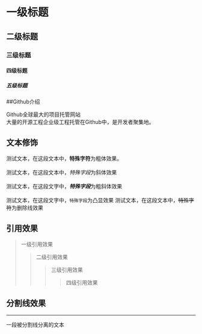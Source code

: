 # 一级标题
## 二级标题
### 三级标题
#### 四级标题
##### 五级标题

##Github介绍

  Github全球最大的项目托管网站<br>大量的开源工程企业级工程托管在Github中，是开发者聚集地。

## 文本修饰

  测试文本，在这段文本中，**特殊字符**为粗体效果。<br><br>
  测试文本，在这段文本中，*特殊字段*为斜体效果<br><br>
  测试文本，在这段文字中，***特殊字段***为粗斜体效果<br><br>
  测试文本，在这段文字中，`特殊字段`为凸显效果
  测试文本，在这段文本中，~~特殊字符~~为删除线效果

## 引用效果

>一级引用效果
>>二级引用效果
>>>三级引用效果
>>>>四级引用效果

## 分割线效果

---
  一段被分割线分离的文本<br>

